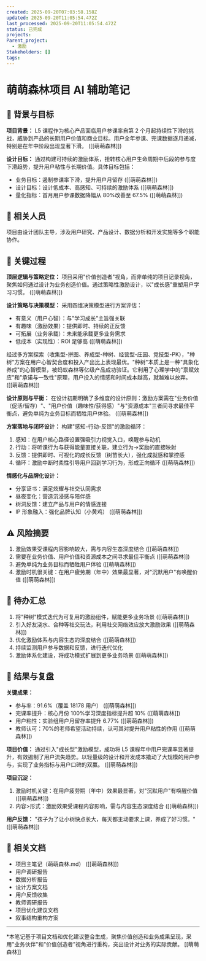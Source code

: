 ```yaml
---
created: 2025-09-20T07:03:58.158Z
updated: 2025-09-20T11:05:54.472Z
last_processed: 2025-09-20T11:05:54.472Z
status: 已完成
projects:
Parent_project:
  - 激励
Stakeholders: []
tags:
---
```


# 萌萌森林项目 AI 辅助笔记

## 📅 背景与目标

**项目背景：**
L5 课程作为核心产品面临用户参课率自第 2 个月起持续性下滑的挑战，威胁到产品的长期用户价值和商业目标。用户全年参课、完课数据逐月递减，特别是在年中阶段出现显著下滑。 ([[萌萌森林]])

**设计目标：**
通过构建可持续的激励体系，扭转核心用户生命周期中后段的参与度下滑趋势，提升用户粘性与长期价值。具体目标包括：

- 业务目标：遏制参课率下滑，提升用户月留存 ([[萌萌森林]])
- 设计目标：设计低成本、高感知、可持续的激励体系 ([[萌萌森林]])
- 量化指标：首月用户参课数据降幅从 80%改善至 67.5% ([[萌萌森林]])

## 👥 相关人员

项目由设计团队主导，涉及用户研究、产品设计、数据分析和开发实施等多个职能协作。

## 🔄 关键过程

**顶层逻辑与策略定位：**
项目采用"价值创造者"视角，而非单纯的项目记录视角，聚焦如何通过设计为业务创造价值。通过策略性激励设计，以"成长感"重塑用户学习习惯。 ([[萌萌森林]])

**设计策略与决策模型：**
采用四维决策模型进行方案评估：

- 有意义（用户心智）：与"学习成长"主旨强关联
- 有趣味（激励效果）：提供即时、持续的正反馈
- 可拓展（业务承载）：未来能承载更多业务需求
- 低成本（实现性）：ROI 足够高 ([[萌萌森林]])

经过多方案探索（收集型-拼图、养成型-种树、经营型-庄园、竞技型-PK），"种树"方案在用户心智契合度和投入产出比上表现最优。"种树"本质上是一种"具象化养成"的心智模型，被蚂蚁森林等亿级产品成功验证。它利用了心理学中的"禀赋效应"和"承诺与一致性"原理，用户投入的情感和时间成本越高，就越难以放弃。 ([[萌萌森林]])

**设计原则与平衡：**
在设计初期明确了多维度的设计原则：激励方案需在"业务价值（促活/留存）"、"用户价值（趣味性/获得感）"与"资源成本"三者间寻求最佳平衡点，避免单纯为业务目标而牺牲用户体验。 ([[萌萌森林]])

**方案落地与闭环设计：**
构建"感知-行动-反馈"的激励循环：

1. 感知：在用户核心路径设置强吸引力视觉入口，唤醒参与动机
2. 行动：将听课行为与获得能量直接关联，建立行为->奖励的直接映射
3. 反馈：提供即时、可视化的成长反馈（树苗长大），强化成就感和掌控感
4. 循环：激励中断时柔性引导用户回到学习行为，形成正向循环 ([[萌萌森林]])

**情感化与品牌化设计：**

- 分享证书：满足炫耀与社交认同需求
- 昼夜变化：营造沉浸感与陪伴感
- 树洞反馈：建立产品与用户的情感连接
- IP 形象融入：强化品牌认知（小黄鸡） ([[萌萌森林]])

## ⚠️ 风险摘要

1. 激励效果受课程内容影响较大，需与内容生态深度结合 ([[萌萌森林]])
2. 需要在业务价值、用户价值和资源成本之间寻求最佳平衡点 ([[萌萌森林]])
3. 避免单纯为业务目标而牺牲用户体验 ([[萌萌森林]])
4. 激励时机很关键：在用户疲劳期（年中）效果最显著，对"沉默用户"有唤醒价值 ([[萌萌森林]])

## 📌 待办汇总

1. 将"种树"模式迭代为可复用的激励组件，赋能更多业务场景 ([[萌萌森林]])
2. 引入好友浇水、合种等社交玩法，利用社交网络效应放大激励效果 ([[萌萌森林]])
3. 优化激励体系与内容生态的深度结合 ([[萌萌森林]])
4. 持续监测用户参与数据和反馈，进行迭代优化
5. 激励体系化建设，将成功模式扩展到更多业务场景 ([[萌萌森林]])

## 🏁 结果与复盘

**关键成果：**

- 参与率：91.6%（覆盖 18178 用户） ([[萌萌森林]])
- 完课率提升：核心月份 100%学习深度指标提升超 10% ([[萌萌森林]])
- 用户粘性：实验组用户月留存率提升 6.77% ([[萌萌森林]])
- 教师认可：70%的老师希望活动持续，认可其对提升用户粘性的作用 ([[萌萌森林]])

**项目价值：**
通过引入"成长型"激励模型，成功将 L5 课程年中用户完课率显著提升，有效遏制了用户流失趋势。以轻量级的设计和开发成本撬动了大规模的用户参与，实现了业务指标与用户口碑的双赢。 ([[萌萌森林]])

**项目沉淀：**

1. 激励时机关键：在用户疲劳期（年中）效果最显著，对"沉默用户"有唤醒价值 ([[萌萌森林]])
2. 内容>形式：激励效果受课程内容影响，需与内容生态深度结合 ([[萌萌森林]])

**用户反馈：**
"孩子为了让小树快点长大，每天都主动要求上课，养成了好习惯。" ([[萌萌森林]])

## 🔗 相关文档

- 项目主笔记（萌萌森林.md） ([[萌萌森林]])
- 用户调研报告
- 数据分析报告
- 设计方案文档
- 用户反馈收集
- 教师调研报告
- 项目优化建议文档
- 叙事结构重构方案

---

\*本笔记基于项目文档和优化建议整合生成，聚焦价值创造和业务成果呈现，采用"业务伙伴"和"价值创造者"视角进行重构，突出设计对业务的实际贡献。 [[萌萌森林]]
